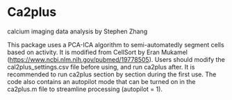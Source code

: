 # Ca2plus
calcium imaging data analysis by Stephen Zhang

This package uses a PCA-ICA algorithm to semi-automatedly segment cells based on activity. It is modified from CellSort by Eran Mukamel (https://www.ncbi.nlm.nih.gov/pubmed/19778505). Users should modify the cal2plus_settings.csv file before using, and run ca2plus after. It is recommended to run ca2plus section by section during the first use. The code also contains an autopilot mode that can be turned on in the ca2plus.m file to streamline processing (autopilot = 1).
